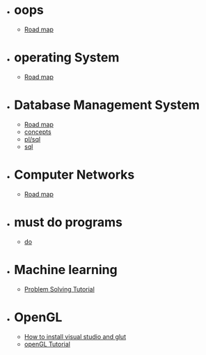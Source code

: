* # oops #
  * [Road map](https://whimsical.com/object-oriented-programming-cheatsheet-by-love-babbar-YbSgLatbWQ4R5paV7EgqFw)
* # operating System #
  * [Road map](https://whimsical.com/operating-system-cheatsheet-by-love-babbar-S9tuWBCSQfzoBRF5EDNinQ)
* # Database Management System #
  * [Road map](https://whimsical.com/dbms-roadmap-by-love-babbar-FmUi8ffVop33t3MmpVxPCo)
  * [concepts](https://www.youtube.com/watch?v=7GVFYt6_ZFM&list=PL08903FB7ACA1C2FB)
  * [pl/sql](https://www.youtube.com/playlist?list=PLVlQHNRLflP-B-e7daJkgKPS_vmya5mY6)
  * [sql](https://www.youtube.com/playlist?list=PLVlQHNRLflP8tgE_tO3Ok9JwzKrTHNxDS)
* # Computer Networks #
  * [Road map](https://whimsical.com/networking-cheatsheet-by-love-babbar-FcLExFDezehhfsbDPfZDBv)
* # must do programs #
  * [do](https://www.geeksforgeeks.org/must-do-coding-questions-for-companies-like-amazon-microsoft-adobe/)
* # Machine learning #
  * [Problem Solving Tutorial](https://www.youtube.com/watch?v=O6vwN74aSGY&list=PL4gu8xQu0_5JBO1FKRO5p20wc8DprlOgn)
* # OpenGL #
  * [How to install visual studio and glut](https://youtu.be/XOtY4yzitdk)
   * [openGL Tutorial](https://www.youtube.com/watch?v=3aJ8OR1C6pk&list=PLWzp0Bbyy_3jy34HlDrEWlcG3rF99gkvk)
   


